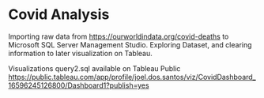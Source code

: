 # Covid Analysis
Importing raw data from https://ourworldindata.org/covid-deaths to Microsoft SQL Server Management Studio. Exploring Dataset, and clearing information to later visualization on Tableau.

Visualizations query2.sql available on Tableau Public https://public.tableau.com/app/profile/joel.dos.santos/viz/CovidDashboard_16596245126800/Dashboard1?publish=yes
